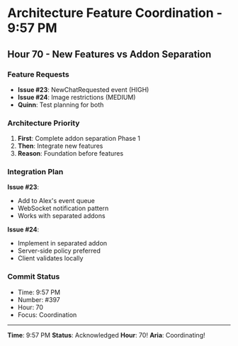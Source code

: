 # Architecture Feature Coordination - 9:57 PM

## Hour 70 - New Features vs Addon Separation

### Feature Requests
- **Issue #23**: NewChatRequested event (HIGH)
- **Issue #24**: Image restrictions (MEDIUM)
- **Quinn**: Test planning for both

### Architecture Priority
1. **First**: Complete addon separation Phase 1
2. **Then**: Integrate new features
3. **Reason**: Foundation before features

### Integration Plan
**Issue #23**: 
- Add to Alex's event queue
- WebSocket notification pattern
- Works with separated addons

**Issue #24**:
- Implement in separated addon
- Server-side policy preferred
- Client validates locally

### Commit Status
- Time: 9:57 PM
- Number: #397
- Hour: 70
- Focus: Coordination

---

**Time**: 9:57 PM
**Status**: Acknowledged
**Hour**: 70!
**Aria**: Coordinating!